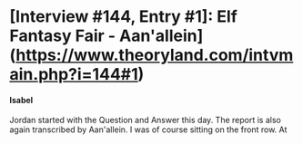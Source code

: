 # [Interview #144, Entry #1]: Elf Fantasy Fair - Aan'allein](https://www.theoryland.com/intvmain.php?i=144#1)

#### Isabel

Jordan started with the Question and Answer this day. The report is also again transcribed by Aan'allein. I was of course sitting on the front row. At

